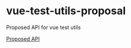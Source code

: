 # vue-test-utils-proposal
Proposed API for vue test utils

[Proposed API](https://github.com/eddyerburgh/vue-test-utils-proposal/blob/master/API.md) 
